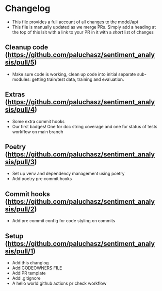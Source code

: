 # Changelog

- This file provides a full account of all changes to the model/api
- This file is manually updated as we merge PRs. Simply add a heading at the top of this lsit with a link to your PR in it with a _short_ list of changes

## Cleanup code (https://github.com/paluchasz/sentiment_analysis/pull/5)
- Make sure code is working, clean up code into initial separate sub-modules: getting train/test data, training and evaluation.

## Extras (https://github.com/paluchasz/sentiment_analysis/pull/4)

- Some extra commit hooks
- Our first badges! One for doc string coverage and one for status of tests workflow on main branch
## Poetry (https://github.com/paluchasz/sentiment_analysis/pull/3)

- Set up venv and dependency management using poetry
- Add poetry pre commit hooks

## Commit hooks (https://github.com/paluchasz/sentiment_analysis/pull/2)
- Add pre commit config for code styling on commits

## Setup (https://github.com/paluchasz/sentiment_analysis/pull/1)
- Add this changlog
- Add CODEOWNERS FILE
- Add PR template
- Add .gitignore
- A hello world github actions pr check workflow
